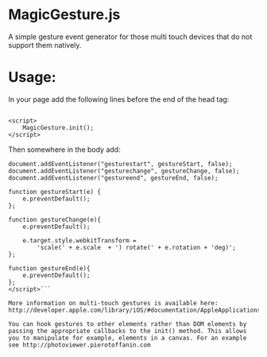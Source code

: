 MagicGesture.js
===============

A simple gesture event generator for those multi touch devices that do not support them natively.

Usage:
======

In your page add the following lines before the end of the head tag:

```<script src="magicgesture.js"></script>

<script>
    MagicGesture.init();
</script>
```

Then somewhere in the body add:

```<script>
document.addEventListener("gesturestart", gestureStart, false);
document.addEventListener("gesturechange", gestureChange, false);
document.addEventListener("gestureend", gestureEnd, false);

function gestureStart(e) {
    e.preventDefault();
};

function gestureChange(e){
    e.preventDefault();

    e.target.style.webkitTransform =
        'scale(' + e.scale  + ') rotate(' + e.rotation + 'deg)';
};

function gestureEnd(e){
    e.preventDefault();
};
</script>```

More information on multi-touch gestures is available here: http://developer.apple.com/library/iOS/#documentation/AppleApplications/Reference/SafariWebContent/HandlingEvents/HandlingEvents.html

You can hook gestures to other elements rather than DOM elements by passing the appropriate callbacks to the init() method. This allows you to manipulate for example, elements in a canvas. For an example see http://photoviewer.pierotoffanin.com

